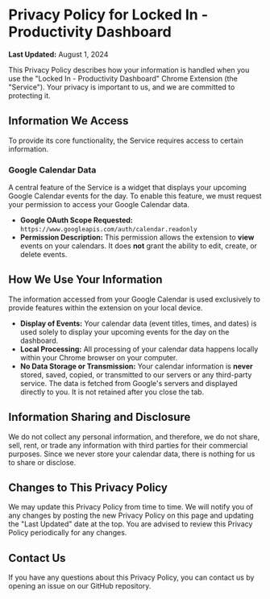 # Privacy Policy for Locked In - Productivity Dashboard

**Last Updated:** August 1, 2024

This Privacy Policy describes how your information is handled when you use the "Locked In - Productivity Dashboard" Chrome Extension (the "Service"). Your privacy is important to us, and we are committed to protecting it.

## Information We Access

To provide its core functionality, the Service requires access to certain information.

### Google Calendar Data

A central feature of the Service is a widget that displays your upcoming Google Calendar events for the day. To enable this feature, we must request your permission to access your Google Calendar data.

*   **Google OAuth Scope Requested:** `https://www.googleapis.com/auth/calendar.readonly`
*   **Permission Description:** This permission allows the extension to **view** events on your calendars. It does **not** grant the ability to edit, create, or delete events.

## How We Use Your Information

The information accessed from your Google Calendar is used exclusively to provide features within the extension on your local device.

*   **Display of Events:** Your calendar data (event titles, times, and dates) is used solely to display your upcoming events for the day on the dashboard.
*   **Local Processing:** All processing of your calendar data happens locally within your Chrome browser on your computer.
*   **No Data Storage or Transmission:** Your calendar information is **never** stored, saved, copied, or transmitted to our servers or any third-party service. The data is fetched from Google's servers and displayed directly to you. It is not retained after you close the tab.

## Information Sharing and Disclosure

We do not collect any personal information, and therefore, we do not share, sell, rent, or trade any information with third parties for their commercial purposes. Since we never store your calendar data, there is nothing for us to share or disclose.

## Changes to This Privacy Policy

We may update this Privacy Policy from time to time. We will notify you of any changes by posting the new Privacy Policy on this page and updating the "Last Updated" date at the top. You are advised to review this Privacy Policy periodically for any changes.

## Contact Us

If you have any questions about this Privacy Policy, you can contact us by opening an issue on our GitHub repository. 